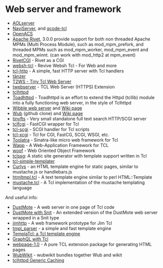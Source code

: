 Web server and framework
=====

* [AOLserver](http://sourceforge.net/projects/aolserver/)
* [NaviServer](http://sourceforge.net/projects/naviserver/),
and [qcode-tcl](https://github.com/qcode-software/qcode-tcl)
* [OpenACS](http://openacs.org/)
* [Apache Rivet](http://tcl.apache.org/rivet/), 3.0.0 provide support for
both non threaded Apache MPMs (Multi Process Module), such as mod_mpm_prefork,
and threaded MPMs such as mod_mpm_worker, mod_mpm_event and mod_mpm_winnt.
(can work with mod_http2 at mpm_event)
* [RivetCGI](https://chiselapp.com/user/rkeene/repository/rivetcgi/home) - Rivet as a CGI
* [websh-tcl](https://github.com/noyesno/websh-tcl) - Revive Websh Tcl - For Web and more
* [tcl-http](https://github.com/anticrisis/tcl-http) - A simple, fast HTTP server with Tcl handlers
* [tänzer](https://github.com/xantronix/tanzer)
* [T2WS - Tiny Tcl Web Server](https://github.com/Drolla/t2ws)
* [twebserver](https://github.com/jerily/twebserver) - TCL Web Server (HTTPS) Extension
* [tclhttpd](https://core.tcl.tk/tclhttpd/index)
* [Toadhttpd](https://chiselapp.com/user/hypnotoad/repository/toadhttpd/index) - Toadhttpd
is an effort  to extend the Httpd (tcllib) module into a fully functioning web server,
in the style of Tclhttpd
* [Wibble web server](https://chiselapp.com/user/andy/repository/wibble/timeline?y=ci) and
[Wiki page](http://wiki.tcl.tk/23626)
* [Wub](https://github.com/tcler/wub) (github clone) and [Wiki page](http://wiki.tcl.tk/15781)
* [tinyfts](https://github.com/dbohdan/tinyfts) - Very small standalone full text search HTTP/SCGI server
* [tclfcgi](https://github.com/jdc8/tclfcgi) - FastCGI wrapper for Tcl
* [tcl-scgi](https://github.com/gahr/tcl-scgi) - SCGI handler for Tcl scripts
* [tcl-xcgi](https://github.com/noyesno/tcl-xcgi) - Tcl for CGI, FastCG, SCGI, WSGI, etc.
* [Toolatra](https://github.com/timkoi/toolatra) - Sinatra-like micro web framework for Tcl
* [Wapp](https://wapp.tcl.tk/index.html/doc/trunk/README.md) - A Web-Application Framework for TCL
* [woof](http://sourceforge.net/projects/woof) - Web Oriented Object Framework
* [tclssg](https://github.com/tclssg/tclssg): A static site generator with template support written in Tcl
* [tcl-simple-templater](https://github.com/cyrilthomas/tcl-simple-templater)
* [Curlys](https://github.com/jessemonroy650/curlys) - an HTML template engine for static pages,
similar to mustache.js or handlebars.js
* [htmltmpl.tcl](https://github.com/lego12239/htmltmpl.tcl) - A text template engine similar
to perl HTML::Template
* [mustache.tcl](https://github.com/ianka/mustache.tcl) - A Tcl implementation of the mustache
templating language

And useful info:

 * [DustMote](http://wiki.tcl.tk/4333) - A web server in one page of Tcl code
 * [DustMote with Snit](https://github.com/tclssg/tclssg/tree/master/lib/dustmote-snit/) - An extended version of the DustMote web server wrapped in a Snit type
 * [jimhttp](https://github.com/dbohdan/jimhttp) - A web framework prototype for Jim Tcl
 * [tmpl_parser](http://wiki.tcl.tk/20363) - a simple and fast template engine
 * [TemplaTcl: a Tcl template engine](https://wiki.tcl.tk/18175?redir=18174)
 * [GraphQL with Tcl](https://wiki.tcl.tk/49041)
 * [webpage-1.0](https://wiki.tcl.tk/55297) - A pure TCL extension package for generating HTML pages
 * [WubWikit](https://wiki.tcl.tk/18028) - wubwikit bundles together Wub and wikit
 * [tclhttpd Generic Caching](https://wiki.tcl.tk/12549)


